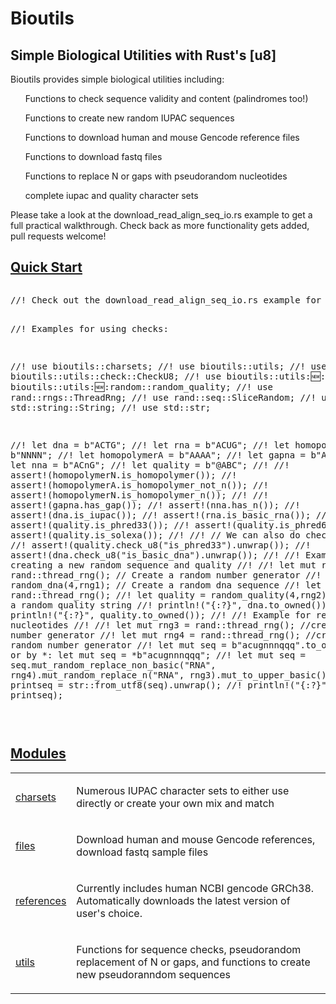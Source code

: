 # Bioutils

## Simple Biological Utilities with Rust's [u8]

<p>Bioutils provides simple biological utilities including: 
    <ul> Functions to check sequence validity and content (palindromes too!)</ul>
    <ul> Functions to create new random IUPAC sequences</ul>
    <ul> Functions to download human and mouse Gencode reference files</ul>
    <ul> Functions to download fastq files</ul>
    <ul> Functions to replace N or gaps with pseudorandom nucleotides</ul>
    <ul>complete iupac and quality character sets</ul>
</p>

<p> Please take a look at the download_read_align_seq_io.rs example to get a full practical walkthrough. Check back as more functionality gets added, pull requests welcome!</p>
<h2 id="quick-start" class="section-header"><a href="#quick-start">Quick Start</a></h2>
<div class="example-wrap"><pre class="rust rust-example-rendered"><p>//! Check out the download_read_align_seq_io.rs example for a full practical walkthrough from downloading files to finding read positions!

//! Examples for using checks:

//! use bioutils::charsets;
//! use bioutils::utils;
//! use bioutils::utils::check::CheckU8;
//! use bioutils::utils::new::random::random_dna;
//! use bioutils::utils::new::random::random_quality;
//! use rand::rngs::ThreadRng;
//! use rand::seq::SliceRandom;
//! use std::string::String;
//! use std::str;

//! let dna = b"ACTG";
//! let rna = b"ACUG";
//! let homopolymerN = b"NNNN";
//! let homopolymerA = b"AAAA";
//! let gapna = b"AC-G";
//! let nna = b"ACnG";
//! let quality = b"@ABC";
//!
//! assert!(homopolymerN.is_homopolymer());
//! assert!(homopolymerA.is_homopolymer_not_n());
//! assert!(homopolymerN.is_homopolymer_n());
//!
//! assert!(gapna.has_gap());
//! assert!(nna.has_n());
//! assert!(dna.is_iupac());
//! assert!(rna.is_basic_rna());
//!
//! assert!(quality.is_phred33());
//! assert!(quality.is_phred64());
//! assert!(quality.is_solexa());
//! 
//! // We can also do checks this way:
//! assert!(quality.check_u8("is_phred33").unwrap());
//! assert!(dna.check_u8("is_basic_dna").unwrap());
//!
//! Examples for creating a new random sequence and quality 
//!
//! let mut rng1 = rand::thread_rng(); // Create a random number generator
//! let dna = random_dna(4,rng1); // Create a random dna sequence
//! let mut rng2 = rand::thread_rng();
//! let quality = random_quality(4,rng2); // Create a random quality string
//! println!("{:?}", dna.to_owned());
//! println!("{:?}", quality.to_owned());
//!
//! Example for replacing nucleotides
//!
//! let mut rng3 = rand::thread_rng(); //create a random number generator
//! let mut rng4 = rand::thread_rng(); //create a random number generator
//! let mut seq = b"acugnnnqqq".to_owned(); // or by *: let mut seq = *b"acugnnnqqq";
//! let mut seq = seq.mut_random_replace_non_basic("RNA", rng4).mut_random_replace_n("RNA", rng3).mut_to_upper_basic();
//! let printseq = str::from_utf8(seq).unwrap();
//! println!("{:?}", printseq);

</p></pre></div>
</div><h2 id='modules' class='section-header'><a href="#modules">Modules</a></h2>
<table><tr class='module-item'><td><a class="mod" href="charsets/index.html" title='bioutils::charsets mod'>charsets</a></td><td class='docblock-short'><p>Numerous IUPAC character sets to either use directly or create your own mix and match</p></td></tr><tr class='module-item'><td><a class="mod" href="files/index.html" title='bioutils::files mod'>files</a></td><td class='docblock-short'><p>Download human and mouse Gencode references, download fastq sample files</p></td></tr><tr class='module-item'><td><a class="mod" href="references/index.html" title='bioutils::references mod'>references</a></td><td class='docblock-short'><p>Currently includes human NCBI gencode GRCh38. Automatically downloads the latest version of user's choice.</p>
</td></tr><tr class='module-item'><td><a class="mod" href="utils/index.html" title='bioutils::utils mod'>utils</a></td><td class='docblock-short'><p>Functions for sequence checks, pseudorandom replacement of N or gaps, and functions to create new pseudoranndom sequences</p></td></tr></table></section><section id="search" class="content hidden"></section><section class="footer"></section>